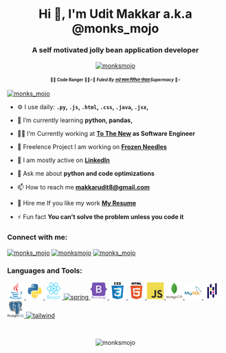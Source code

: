 <h1 align="center">Hi 👋, I'm Udit Makkar a.k.a @monks_mojo</h1>
<h3 align="center">A self motivated jolly bean application developer</h3>
<div align="center">
<a href="https://monks-mojo.netlify.app/" target="_blank"><img align="center" src="https://user-images.githubusercontent.com/19303003/169715734-2aedae6f-f252-4986-9789-78ef353237e0.png" alt="monksmojo" height="270" width="812" /></a>
<br/>

<sup><sub>👨‍🚀 **Code Ranger** 👨‍🚀⚡🚀 **_Fuled By [ राधे श्याम गिरिधर गोपाल ](https://www.instagram.com/reel/CZQzqsjIG-7/?utm_source=ig_web_copy_link) Supermacy_** 🚀⚡</sup></sub>

</div>
<p align="left"> <a href="https://twitter.com/monks_mojo" target="blank"><img src="https://img.shields.io/twitter/follow/monks_mojo?logo=twitter&style=for-the-badge" alt="monks_mojo" /></a> </p>

- ⚙️ I use daily: **`.py`, `.js`, `.html`, `.css`, `.java`, `.jsx`,**

- 🌱 I’m currently learning **python, pandas,**

- 👨‍💻 I’m Currently working at **[To The New](https://www.tothenew.com/) as Software Engineer**

- 🤝 Freelence Project I am working on **[Frozen Needles](https://www.instagram.com/frozenneedle/?hl=en)**

- 📝 I am mostly active on **[LinkedIn](https://www.linkedin.com/in/monksmojo)**

- 💬 Ask me about **python and code optimizations**

- 📫 How to reach me **makkarudit8@gmail.com**

- 📄 Hire me If you like my work **[My Resume](https://www.linkedin.com/in/monksmojo/overlay/1635491424217/single-media-viewer/)**

- ⚡ Fun fact **You can't solve the problem unless you code it**

<h3 align="left">Connect with me:</h3>
<p align="left">
<a href="https://twitter.com/monks_mojo" target="blank"><img align="center" src="https://raw.githubusercontent.com/rahuldkjain/github-profile-readme-generator/master/src/images/icons/Social/twitter.svg" alt="monks_mojo" height="30" width="40" /></a>
<a href="https://linkedin.com/in/monksmojo" target="blank"><img align="center" src="https://raw.githubusercontent.com/rahuldkjain/github-profile-readme-generator/master/src/images/icons/Social/linked-in-alt.svg" alt="monksmojo" height="30" width="40" /></a>
<a href="https://www.hackerrank.com/@monks_mojo" target="blank"><img align="center" src="https://raw.githubusercontent.com/rahuldkjain/github-profile-readme-generator/master/src/images/icons/Social/hackerrank.svg" alt="monks_mojo" height="30" width="40" /></a>
</p>

<h3 align="left">Languages and Tools:</h3>
<p align="left"> 
<a href="https://www.java.com" target="_blank" rel="noreferrer"> <img src="https://raw.githubusercontent.com/devicons/devicon/master/icons/java/java-original.svg" alt="java" width="40" height="40"/> </a>
<a href="https://www.python.org" target="_blank" rel="noreferrer"> <img src="https://raw.githubusercontent.com/devicons/devicon/master/icons/python/python-original.svg" alt="python" width="40" height="40"/> </a> 
<a href="https://reactjs.org/" target="_blank" rel="noreferrer"> <img src="https://raw.githubusercontent.com/devicons/devicon/master/icons/react/react-original-wordmark.svg" alt="react" width="40" height="40"/> </a> 
<a href="https://spring.io/" target="_blank" rel="noreferrer"> <img src="https://www.vectorlogo.zone/logos/springio/springio-icon.svg" alt="spring" width="40" height="40"/> </a>
<a href="https://getbootstrap.com" target="_blank" rel="noreferrer"> 
<img src="https://raw.githubusercontent.com/devicons/devicon/master/icons/bootstrap/bootstrap-plain-wordmark.svg" alt="bootstrap" width="40" height="40"/> 
</a> 
<a href="https://www.w3schools.com/css/" target="_blank" rel="noreferrer"> <img src="https://raw.githubusercontent.com/devicons/devicon/master/icons/css3/css3-original-wordmark.svg" alt="css3" width="40" height="40"/> </a> 
<a href="https://www.w3.org/html/" target="_blank" rel="noreferrer"> <img src="https://raw.githubusercontent.com/devicons/devicon/master/icons/html5/html5-original-wordmark.svg" alt="html5" width="40" height="40"/> </a> 
<a href="https://developer.mozilla.org/en-US/docs/Web/JavaScript" target="_blank" rel="noreferrer"> <img src="https://raw.githubusercontent.com/devicons/devicon/master/icons/javascript/javascript-original.svg" alt="javascript" width="40" height="40"/> </a> <a href="https://www.mongodb.com/" target="_blank" rel="noreferrer"> <img src="https://raw.githubusercontent.com/devicons/devicon/master/icons/mongodb/mongodb-original-wordmark.svg" alt="mongodb" width="40" height="40"/> </a> <a href="https://www.mysql.com/" target="_blank" rel="noreferrer"> <img src="https://raw.githubusercontent.com/devicons/devicon/master/icons/mysql/mysql-original-wordmark.svg" alt="mysql" width="40" height="40"/> </a> <a href="https://pandas.pydata.org/" target="_blank" rel="noreferrer"> <img src="https://raw.githubusercontent.com/devicons/devicon/2ae2a900d2f041da66e950e4d48052658d850630/icons/pandas/pandas-original.svg" alt="pandas" width="40" height="40"/> </a> 
<a href="https://www.postgresql.org" target="_blank" rel="noreferrer"> <img src="https://raw.githubusercontent.com/devicons/devicon/master/icons/postgresql/postgresql-original-wordmark.svg" alt="postgresql" width="40" height="40"/> </a> 
<a href="https://tailwindcss.com/" target="_blank" rel="noreferrer"> <img src="https://www.vectorlogo.zone/logos/tailwindcss/tailwindcss-icon.svg" alt="tailwind" width="40" height="40"/> </a> </p>
<br/>
<p align="center"><img align="center" src="https://github-readme-stats.vercel.app/api/top-langs?username=monksmojo&show_icons=true&locale=en&layout=compact" alt="monksmojo" /></p>
